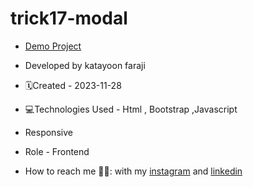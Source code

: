 # trick17-modal
- [Demo Project](https://katayoon-faraji-web.github.io/trick16-carousel/)

- Developed by katayoon faraji

- 🗓️Created - 2023-11-28

- 💻Technologies Used - Html , Bootstrap ,Javascript

- Responsive
  
- Role - Frontend

- How to reach me 👩🏻: with my [instagram](https://instagram.com/katayoon_faraji_web) and [linkedin](https://www.linkedin.com/in/katayoon-faraji-web-3b722b207r)

